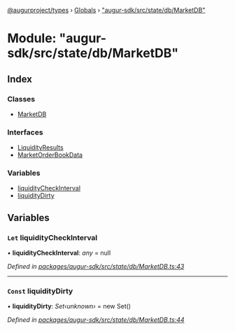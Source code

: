 [@augurproject/types](../README.md) › [Globals](../globals.md) › ["augur-sdk/src/state/db/MarketDB"](_augur_sdk_src_state_db_marketdb_.md)

# Module: "augur-sdk/src/state/db/MarketDB"

## Index

### Classes

* [MarketDB](../classes/_augur_sdk_src_state_db_marketdb_.marketdb.md)

### Interfaces

* [LiquidityResults](../interfaces/_augur_sdk_src_state_db_marketdb_.liquidityresults.md)
* [MarketOrderBookData](../interfaces/_augur_sdk_src_state_db_marketdb_.marketorderbookdata.md)

### Variables

* [liquidityCheckInterval](_augur_sdk_src_state_db_marketdb_.md#let-liquiditycheckinterval)
* [liquidityDirty](_augur_sdk_src_state_db_marketdb_.md#const-liquiditydirty)

## Variables

### `Let` liquidityCheckInterval

• **liquidityCheckInterval**: *any* = null

*Defined in [packages/augur-sdk/src/state/db/MarketDB.ts:43](https://github.com/AugurProject/augur/blob/88b6e76efb/packages/augur-sdk/src/state/db/MarketDB.ts#L43)*

___

### `Const` liquidityDirty

• **liquidityDirty**: *Set‹unknown›* = new Set()

*Defined in [packages/augur-sdk/src/state/db/MarketDB.ts:44](https://github.com/AugurProject/augur/blob/88b6e76efb/packages/augur-sdk/src/state/db/MarketDB.ts#L44)*
